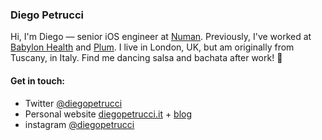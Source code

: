 ### Diego Petrucci

Hi, I'm Diego — senior iOS engineer at [Numan](https://www.numan.com/). Previously, I've worked at [Babylon Health](https://www.babylonhealth.com) and [Plum](https://withplum.com). I live in London, UK, but am originally from Tuscany, in Italy. Find me dancing salsa and bachata after work! 💃

#### Get in touch:
* Twitter [@diegopetrucci](https://twitter.com/diegopetrucci)
* Personal website [diegopetrucci.it](http://www.diegopetrucci.it) + [blog](https://diegopetrucci.it/blog)
* instagram [@diegopetrucci](https://instagram.com/diegopetrucci)
